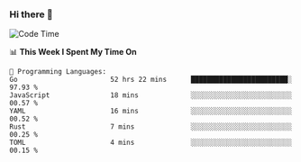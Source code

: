 ### Hi there 👋

<!--
**CrazyCollin/crazycollin** is a ✨ _special_ ✨ repository because its `README.md` (this file) appears on your GitHub profile.

Here are some ideas to get you started:

- 🔭 I’m currently working on ...
- 🌱 I’m currently learning ...
- 👯 I’m looking to collaborate on ...
- 🤔 I’m looking for help with ...
- 💬 Ask me about ...
- 📫 How to reach me: ...
- 😄 Pronouns: ...
- ⚡ Fun fact: ...
-->

<!--START_SECTION:waka-->
![Code Time](http://img.shields.io/badge/Code%20Time-748%20hrs%2056%20mins-blue)

📊 **This Week I Spent My Time On** 

```text
💬 Programming Languages: 
Go                       52 hrs 22 mins      ████████████████████████░   97.93 % 
JavaScript               18 mins             ░░░░░░░░░░░░░░░░░░░░░░░░░   00.57 % 
YAML                     16 mins             ░░░░░░░░░░░░░░░░░░░░░░░░░   00.52 % 
Rust                     7 mins              ░░░░░░░░░░░░░░░░░░░░░░░░░   00.25 % 
TOML                     4 mins              ░░░░░░░░░░░░░░░░░░░░░░░░░   00.15 % 
```


<!--END_SECTION:waka-->
